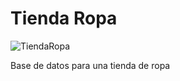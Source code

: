 # Tienda Ropa
![TiendaRopa](https://github.com/user-attachments/assets/45fb21b0-aa67-4e68-9e81-692beb6ae143)

Base de datos para una tienda de ropa
